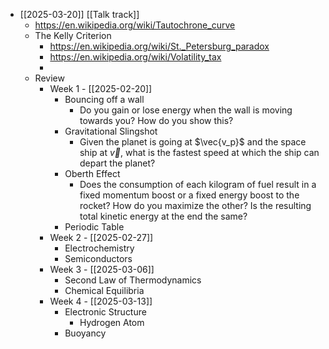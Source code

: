 - [[2025-03-20]] [[Talk track]]
	- https://en.wikipedia.org/wiki/Tautochrone_curve
	- The Kelly Criterion
		- https://en.wikipedia.org/wiki/St._Petersburg_paradox
		- https://en.wikipedia.org/wiki/Volatility_tax
		-
	- Review
		- Week 1 - [[2025-02-20]]
			- Bouncing off a wall
				- Do you gain or lose energy when the wall is moving towards you? How do you show this?
			- Gravitational Slingshot
				- Given the planet is going at $\vec{v_p}$ and the space ship at $\vec{v}$, what is the fastest speed at which the ship can depart the planet?
			- Oberth Effect
				- Does the consumption of each kilogram of fuel result in a fixed momentum boost or a fixed energy boost to the rocket? How do you maximize the other? Is the resulting total kinetic energy at the end the same?
			- Periodic Table
		- Week 2 - [[2025-02-27]]
			- Electrochemistry
			- Semiconductors
		- Week 3 - [[2025-03-06]]
			- Second Law of Thermodynamics
			- Chemical Equilibria
		- Week 4 - [[2025-03-13]]
			- Electronic Structure
				- Hydrogen Atom
			- Buoyancy